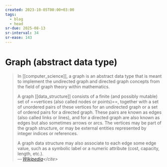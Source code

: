 ```yaml
---
created: 2023-10-05T00:00+03:00
tags:
  - blog
  - head
sr-due: 2025-08-13
sr-interval: 34
sr-ease: 143
---
```


# Graph (abstract data type)

> In [[computer_science]], a graph is an abstract data type that is meant to implement the undirected graph and directed graph concepts from the field of graph theory within mathematics.
>
> A graph [[data_structure]] consists of a finite (and possibly mutable) set of ==vertices (also called nodes or points)==, together with a set of unordered pairs of these vertices for an undirected graph or a set of ordered pairs for a directed graph. These pairs are known as edges (also called links or lines), and for a directed graph are also known as edges but also sometimes arrows or arcs. The vertices may be part of the graph structure, or may be external entities represented by integer indices or references.
>
> A graph data structure may also associate to each edge some edge value, such as a symbolic label or a numeric attribute (cost, capacity, length, etc.).\
> — <cite>[Wikipedia](https://en.wikipedia.org/wiki/Graph_(abstract_data_type))</cite>
